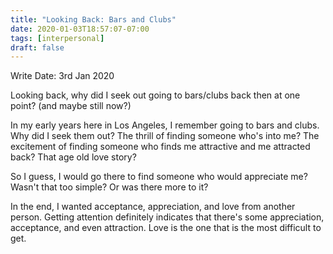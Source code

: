 ```yaml
---
title: "Looking Back: Bars and Clubs"
date: 2020-01-03T18:57:07-07:00
tags: [interpersonal]
draft: false
---
```


Write Date: 3rd Jan 2020

Looking back, why did I seek out going to bars/clubs back then at one point? (and maybe still now?)


In my early years here in Los Angeles, I remember going to bars and clubs. Why did I seek them out? The thrill of finding someone who's into me? The excitement of finding someone who finds me attractive and me attracted back? That age old love story? 

So I guess, I would go there to find someone who would appreciate me? Wasn't that too simple? Or was there more to it? 

In the end, I wanted acceptance, appreciation, and love from another person. Getting attention definitely indicates that there's some appreciation, acceptance, and even attraction. Love is the one that is the most difficult to get. 
